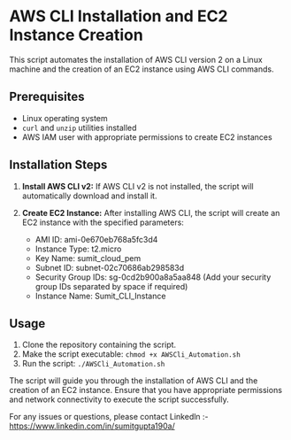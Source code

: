 # AWS CLI Installation and EC2 Instance Creation

This script automates the installation of AWS CLI version 2 on a Linux machine and the creation of an EC2 instance using AWS CLI commands.

## Prerequisites
- Linux operating system
- `curl` and `unzip` utilities installed
- AWS IAM user with appropriate permissions to create EC2 instances

## Installation Steps
1. **Install AWS CLI v2:**
   If AWS CLI v2 is not installed, the script will automatically download and install it.

2. **Create EC2 Instance:**
   After installing AWS CLI, the script will create an EC2 instance with the specified parameters:
   - AMI ID: ami-0e670eb768a5fc3d4
   - Instance Type: t2.micro
   - Key Name: sumit_cloud_pem
   - Subnet ID: subnet-02c70686ab298583d
   - Security Group IDs: sg-0cd2b900a8a5aa848 (Add your security group IDs separated by space if required)
   - Instance Name: Sumit_CLI_Instance

## Usage
1. Clone the repository containing the script.
2. Make the script executable: `chmod +x AWSCli_Automation.sh`
3. Run the script: `./AWSCli_Automation.sh`

The script will guide you through the installation of AWS CLI and the creation of an EC2 instance. Ensure that you have appropriate permissions and network connectivity to execute the script successfully.

For any issues or questions, please contact 
Linkedln :- https://www.linkedin.com/in/sumitgupta190a/
